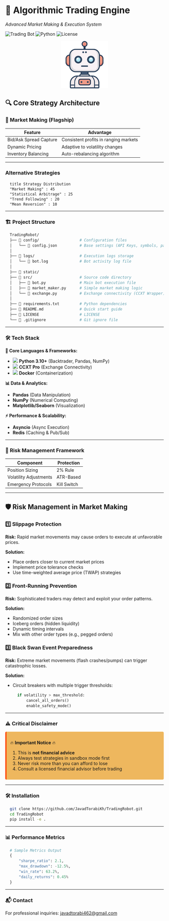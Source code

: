 # 🚀 Algorithmic Trading Engine 
*Advanced Market Making & Execution System*

![Trading Bot](https://img.shields.io/badge/Status-Alpha-yellow) 
![Python](https://img.shields.io/badge/Python-3.10%2B-blue)
![License](https://img.shields.io/badge/License-MIT-green)

<div align="center">
  <img src="./static/robot-bot-icon.png" width="150" alt="Bot Icon">
</div>

## 🔍 Core Strategy Architecture

### 🎯 Market Making (Flagship)
| Feature | Advantage |
|---------|-----------|
| Bid/Ask Spread Capture | Consistent profits in ranging markets |
| Dynamic Pricing | Adaptive to volatility changes |
| Inventory Balancing | Auto-rebalancing algorithm |

---

### Alternative Strategies
```mermaidpie
  title Strategy Distribution
  "Market Making" : 45
  "Statistical Arbitrage" : 25
  "Trend Following" : 20
  "Mean Reversion" : 10
```

---

### 🏗 Project Structure

```bash
  TradingRobot/
  ├── 📂 config/                  # Configuration files
  │   └── 📄 config.json          # Base settings (API Keys, symbols, parameters)
  │
  ├── 📂 logs/                    # Execution logs storage
  │   └── 📄 bot.log              # Bot activity log file
  │
  ├── 📂 static/
  ├── 📂 src/                     # Source code directory
  │   ├── 📄 bot.py               # Main bot execution file
  │   ├── 📄 market_maker.py      # Simple market making logic
  │   └── 📄 exchange.py          # Exchange connectivity (CCXT Wrapper)
  │
  ├── 📄 requirements.txt         # Python dependencies
  ├── 📄 README.md                # Quick start guide
  ├── 📄 LICENSE                  # LICENSE
  └── 📄 .gitignore               # Git ignore file    
```

---

### 🛠 Tech Stack  

**🧠 Core Languages & Frameworks:**  
- <img src="https://img.icons8.com/color/48/000000/python.png" width="16"/> **Python 3.10+** (Backtrader, Pandas, NumPy)  
- <img src="https://img.icons8.com/color/48/000000/javascript.png" width="16"/> **CCXT Pro** (Exchange Connectivity)  
- <img src="https://img.icons8.com/color/48/000000/docker.png" width="16"/> **Docker** (Containerization)  

**📊 Data & Analytics:**  
- **Pandas** (Data Manipulation)  
- **NumPy** (Numerical Computing)  
- **Matplotlib/Seaborn** (Visualization)  

**⚡ Performance & Scalability:**  
- **Asyncio** (Async Execution)  
- **Redis** (Caching & Pub/Sub)  


---

### 🚦 Risk Management Framework

| Component | Protection |
|---------|---------|
| Position Sizing    | 2% Rule   |
| Volatility Adjustments    | ATR-Based   |
| Emergency Protocols    |  Kill Switch   |

---

## 🛡️ Risk Management in Market Making

### 1️⃣ Slippage Protection
**Risk:** Rapid market movements may cause orders to execute at unfavorable prices.

**Solution:** 
- Place orders closer to current market prices
- Implement price tolerance checks
- Use time-weighted average price (TWAP) strategies

### 2️⃣ Front-Running Prevention
**Risk:** Sophisticated traders may detect and exploit your order patterns.

**Solution:**
- Randomized order sizes
- Iceberg orders (hidden liquidity)
- Dynamic timing intervals
- Mix with other order types (e.g., pegged orders)

### 3️⃣ Black Swan Event Preparedness
**Risk:** Extreme market movements (flash crashes/pumps) can trigger catastrophic losses.

**Solution:**
- Circuit breakers with multiple trigger thresholds:
  ```python
    if volatility > max_threshold:
        cancel_all_orders()
        enable_safety_mode()
  ```

---

### ⚠️ Critical Disclaimer

<div style="background-color: #eeb75eff; border-left: 4px solid #ff4800ff; padding: 12px; margin: 16px 0; border-radius: 4px;">

🔥 **Important Notice** 🔥

1. This is **not financial advice**
2. Always test strategies in sandbox mode first
3. Never risk more than you can afford to lose
4. Consult a licensed financial advisor before trading

</div>

---

### 🛠 Installation
```bash
  git clone https://github.com/JavadTorabiKh/TradingRobot.git
  cd TradingRobot
  pip install -e .
```
---

### 📊 Performance Metrics
```python
  # Sample Metrics Output
  {
      "sharpe_ratio": 2.1,
      "max_drawdown": -12.5%,
      "win_rate": 63.2%,
      "daily_returns": 0.45% 
  }
```
---

### 📬 Contact
For professional inquiries:
javadtorabi462@gmail.com
